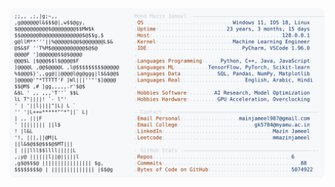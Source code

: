 <picture>
  <source srcset="https://raw.githubusercontent.com/mmazinjameel/mmazinjameel/main/dark_mode.svg?v=1740024704" media="(prefers-color-scheme: dark)">
  <img src="https://raw.githubusercontent.com/mmazinjameel/mmazinjameel/main/light_mode.svg?v=1740024704">
</picture>
